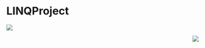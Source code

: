 # LINQProject

<p align="left">
<img src="http://asekose.am/upload/news/admin/2012/11/50b893233c8e9_medium.jpg">
</p>
<p align="right">
<img src="https://upload.wikimedia.org/wikipedia/commons/thumb/1/1e/Toyota_Land_Cruiser_V8_front.JPG/300px-Toyota_Land_Cruiser_V8_front.JPG">
</p>
